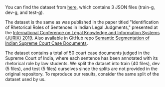 You can find the dataset from [here](), which contains 3 JSON files (train-g, dev-g, and test-g).

The dataset is the same as was published in the paper titled "Identification of Rhetorical Roles of Sentences in Indian Legal Judgments," presented at the [International Conference on Legal Knowledge and Information Systems (JURIX) 2019](https://jurix2019.oeg-upm.net/index.html). Also available in GitHub repo [Semantic Segmentation of Indian Supreme Court Case Documents](https://github.com/Law-AI/semantic-segmentation).

The dataset contains a total of 50 court case documents judged in the Supreme Court of India, where each sentence has been annotated with its rhetorical role by law students. We split the dataset into train (40 files), dev (5 files), and test (5 files) ourselves since the splits are not provided in the original repository. To reproduce our results, consider the same split of the dataset used by us. 













